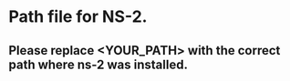 # Path file for NS-2. 
## Please replace <YOUR_PATH> with the correct path where ns-2 was installed.
